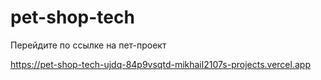 # pet-shop-tech
Перейдите по ссылке на пет-проект

 https://pet-shop-tech-ujdq-84p9vsqtd-mikhail2107s-projects.vercel.app
 
